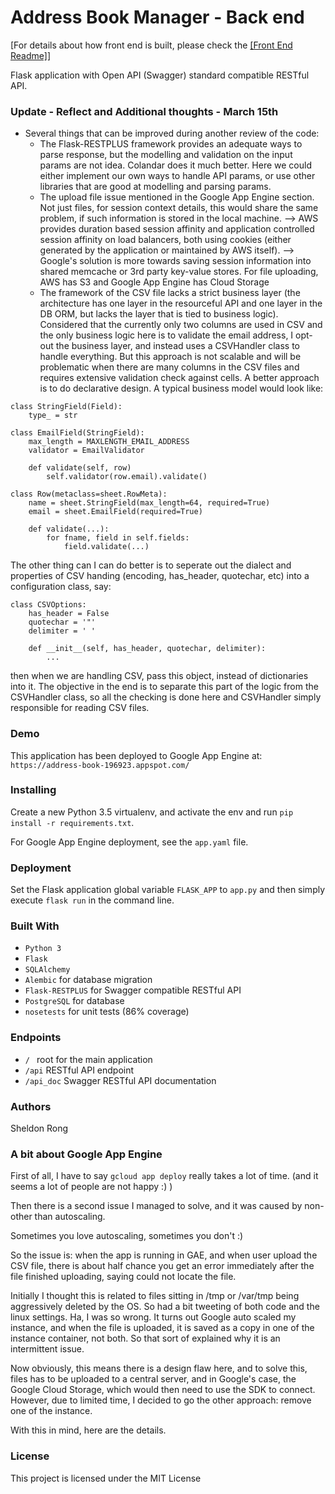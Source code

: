 # Address Book Manager - Back end

[For details about how front end is built, please check the [\[Front End Readme\]](./frontend/)]

Flask application with Open API (Swagger) standard compatible RESTful API.

### Update - Reflect and Additional thoughts - March 15th

* Several things that can be improved during another review of the code:
    * The Flask-RESTPLUS framework provides an adequate ways to parse response, but the modelling and validation on the input params are not idea. Colandar does it much better. Here we could either implement our own ways to handle API params, or use other libraries that are good at modelling and parsing params.
    * The upload file issue mentioned in the Google App Engine section. Not just files, for session context details, this would share the same problem, if such information is stored in the local machine.
      --> AWS provides duration based session affinity and application controlled session affinity on load balancers, both using cookies (either generated by the application or maintained by AWS itself).
      --> Google's solution is more towards saving session information into shared memcache or 3rd party key-value stores.
      For file uploading, AWS has S3 and Google App Engine has Cloud Storage
    * The framework of the CSV file lacks a strict business layer (the architecture has one layer in the resourceful API and one layer in the DB ORM, but lacks the layer that is tied to business logic). Considered that the currently only two columns are used in CSV and the only business logic here is to validate the email address, I opt-out the business layer, and instead uses a CSVHandler class to handle everything. But this approach is not scalable and will be problematic when there are many columns in the CSV files and requires extensive validation check against cells. A better approach is to do declarative design. A typical business model would look like:
```
class StringField(Field):
	type_ = str

class EmailField(StringField):
	max_length = MAXLENGTH_EMAIL_ADDRESS
	validator = EmailValidator

	def validate(self, row)
		self.validator(row.email).validate()

class Row(metaclass=sheet.RowMeta):
    name = sheet.StringField(max_length=64, required=True)
    email = sheet.EmailField(required=True)

	def validate(...):
		for fname, field in self.fields:
			field.validate(...)
```
The other thing can I can do better is to seperate out the dialect and properties of CSV handing (encoding, has_header, quotechar, etc) into a configuration class, say:
```
class CSVOptions:
	has_header = False
	quotechar = '"'
	delimiter = ' '
	
	def __init__(self, has_header, quotechar, delimiter):
	    ...
```
then when we are handling CSV, pass this object, instead of dictionaries into it. The objective in the end is to separate this part of the logic from the CSVHandler class, so all the checking is done here and CSVHandler simply responsible for reading CSV files.

### Demo

This application has been deployed to Google App Engine at:
`https://address-book-196923.appspot.com/`

### Installing

Create a new Python 3.5 virtualenv, and activate the env and run `pip install -r requirements.txt`.

For Google App Engine deployment, see the `app.yaml` file.

### Deployment

Set the Flask application global variable `FLASK_APP` to `app.py` and then simply execute `flask run` in the command line.

### Built With

* `Python 3`
* `Flask`
* `SQLAlchemy`
* `Alembic` for database migration
* `Flask-RESTPLUS` for Swagger compatible RESTful API
* `PostgreSQL` for database
* `nosetests` for unit tests (86% coverage)

### Endpoints
* `/ ` root for the main application
* `/api` RESTful API endpoint
* `/api_doc` Swagger RESTful API documentation

### Authors
Sheldon Rong

### A bit about Google App Engine

First of all, I have to say `gcloud app deploy` really takes a lot of time. (and it seems a lot of people are not happy :) )

Then there is a second issue I managed to solve, and it was caused by non-other than autoscaling.

Sometimes you love autoscaling, sometimes you don't :)

So the issue is: when the app is running in GAE, and when user upload the CSV file, there is about half chance you
get an error immediately after the file finished uploading, saying could not locate the file.

Initially I thought this is related to files sitting in /tmp or /var/tmp being aggressively deleted by the OS.
So had a bit tweeting of both code and the linux settings. Ha, I was so wrong.
It turns out Google auto scaled my instance, and when the file is uploaded, it is saved as a copy in one
of the instance container, not both. So that sort of explained why it is an intermittent issue.

Now obviously, this means there is a design flaw here, and to solve this, files has to be uploaded to a central
server, and in Google's case, the Google Cloud Storage, which would then need to use the SDK to connect.
However, due to limited time, I decided to go the other approach: remove one of the instance.

With this in mind, here are the details.

### License
This project is licensed under the MIT License
